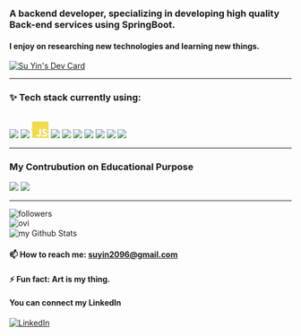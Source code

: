 
### A backend developer, specializing in developing high quality Back-end services using SpringBoot. 
#### I enjoy on researching new technologies and learning new things.

<a href="https://app.daily.dev/suyin2096"><img src="https://api.daily.dev/devcards/v2/fvfCJr1LEsShdJ2h7UcZY.png?type=wide&r=dqo" width="652" alt="Su Yin's Dev Card"/></a>
<hr>

###  ✨ Tech stack currently using:
<br>
<code><a href="https://www.oracle.com/java/" target="_blank"><img height="30" src="https://www.vectorlogo.zone/logos/java/java-icon.svg"></a></code>
<code><a href="https://spring.io" target="_blank"><img height="30" src="https://www.vectorlogo.zone/logos/springio/springio-icon.svg"></a></code>
<code><a href="https://www.javascript.com/" target="_blank"><img height="30" src="https://raw.githubusercontent.com/devicons/devicon/master/icons/javascript/javascript-plain.svg"></a></code>
<code><a href="https://reactjs.org/" target="_blank"><img height="30" src="https://www.vectorlogo.zone/logos/reactjs/reactjs-icon.svg"></a></code>
<code><a href="https://www.docker.com/" target="_blank"><img height="30" src="https://www.vectorlogo.zone/logos/docker/docker-icon.svg"></a></code>
<code><a href="https://www.rabbitmq.com/" target="_blank"><img height="30" src="https://www.vectorlogo.zone/logos/rabbitmq/rabbitmq-icon.svg"></a></code>
<code><a href="https://aws.amazon.com/" target="_blank"><img height="30" src="https://www.vectorlogo.zone/logos/amazon_aws/amazon_aws-icon.svg"></a></code>
<code><a href="https://www.mongodb.com/" target="_blank"><img height="30" src="https://www.vectorlogo.zone/logos/mongodb/mongodb-icon.svg"></a></code>
<code><a href="https://www.mysql.com/" target="_blank"><img height="30" src="https://www.vectorlogo.zone/logos/mysql/mysql-icon.svg"></a></code>
<code><a href="https://www.postgresql.org/" target="_blank"><img height="30" src="https://www.vectorlogo.zone/logos/postgresql/postgresql-icon.svg"></a></code>
<hr>

### My Contrubution on Educational Purpose
<code><a href="https://www.youtube.com/channel/UCxNrGZGhannC7VfwSeT85CA" target="_blank"><img height="30" src="https://www.vectorlogo.zone/logos/youtube/youtube-icon.svg"></a></code>
<code><a href="https://medium.com/@suyin-90244" target="_blank"><img height="30" src="https://www.vectorlogo.zone/logos/medium/medium-icon.svg"></a></code>
<hr>
<img alt="followers" src="https://img.shields.io/github/followers/SuYin2096?label=Followers&style=social">
<br>
<img src="https://github-readme-stats.vercel.app/api/top-langs?username=SuYin2096&show_icons=true&locale=en&layout=compact&theme=chartreuse-dark" alt="ovi" />
<br>
<img align="center" src="https://github-readme-stats.vercel.app/api?username=SuYin2096&include_all_commits=true&count_private=true&show_icons=true&line_height=20&title_color=2B5BBD&icon_color=1124BB&text_color=A1A1A1&bg_color=0,000000,130F40" alt="my Github Stats"/>

#### 📫 How to reach me: suyin2096@gmail.com 
#### ⚡ Fun fact: Art is my thing.

#### You can connect my LinkedIn
<a href="https://www.linkedin.com/in/su-yin-974276157/" target="_blank"><img src="https://img.shields.io/badge/LinkedIn-%230077B5.svg?&style=flat-square&logo=linkedin&logoColor=white" alt="LinkedIn"></a>

